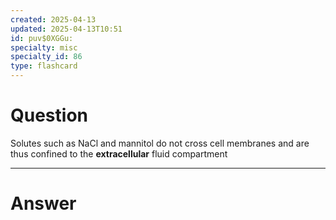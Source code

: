 ```yaml
---
created: 2025-04-13
updated: 2025-04-13T10:51
id: puv$0XGGu:
specialty: misc
specialty_id: 86
type: flashcard
---
```


# Question
Solutes such as NaCl and mannitol do not cross cell membranes and are thus confined to the **extracellular** fluid compartment

---

# Answer
